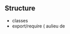 
## Structure
 - classes
 - export/require ( aulieu de <script> dans html )
 - generaliser  input(s)-process-output(s)

## Settings
- motors settings --> SettingsManager
- project settings ( --> choisir un path ? ) --> open project = open folder
- load Anim / load Sensor à ouvrir dans le bon dossier

## GUI
- cleaning ! (j'ai commencé à cleaner les motors dans MisGUI)
- name of "manager" functions, a revoir ?
- argument = objet ?  cmd({ eltID:xxx , func:xxxx , param:xxxx })
- Motors : button "position zero" + reglage de cette position (bouton ou number ?) 
- temperature : à verifier ( j'ai viré les alerts, qui s'affichaient constament )
- Sensors: bouton d'autocalibration
- Sensors: filtres :  click droit + settings ?
- Animation: pouvoir parametrer un "generateur" ? ( sinus,random, .... )
- tooltips
- ((( eviter tout appel direct ? ( GUI externe ? ) ???? )))


## Sensors
- One inputEnabled in place of xxxxEnabledInput ( or inputParam = {enabled:true
- isMapped + onMidi  en une seule passe ? ( pareil pour motorMappingManager ? )
- input right click ( ou <button> gear ) pour advanced settings
- animation input

## OSC-mobilizing 
- à unifier ( j'ai essayé d'éviter de toucher à l'osc existant )
- doc OSC

***
***
OLD WORK
**
## commentaires

- J'ai implémenté ce que j'ai pu. En gros, les capteurs, j'ai pas encore touché, car y'a trop de modifs qu'Alex doit faire. J'y toucherai du coup la semaine prochaine.

- pour le reste, le prob principal est que je n'arrive pas à mettre une vitesse zéro aux moteurs. misGui.speed(index,0) n'a pas l'air de marcher.. suis un peu perplexe.

## Panels

**CM9** DONE

**Midi** DONE. 

- did not implement that the main button is set to on automatically, when a port is set active. I did not find it logic -> à discuter

- les boutons ont l'air gros.. (Alex?)

- Est-ce qu'on enregistre le bouton global dans les settings? En contradiction ac les autres panels.. mais serait plus pratique.

**OSC** voir remarques

**Mobilizing** OK

**Robus** Didier
    DB: Je vais le désactiver. Inutile et perturbant tant que nous n'avons pas de modules Robus.

## Motors
**Front side** 

- id, on/OFF, rec: OK 

- index: DONE. To check if we want to start from zero or from one! ~line 367 Misgui

- temperature: looks OK 

- value enter moves gui but not motor (as we saw already): TODO

- check osc messages: à revoir. et voir remarques

**Back side** angle min-max, speed min-max, midi DONE -> tested all, with isadora, console and all settings are correctly saved and read. btn reverse and id input OK: tested with motors

- pas assez de place pour les IDs à deux chiffres -> dire A Alex.

**stopAll button AND midi button to stop motors** : not working yet

- devrait on pas plutôt appeler les boutons "stop all", "freeze"?

- j'ai exprès enlever le "cmdtog".. on peut remettre. J'ai trouvé plus logique de ne pas passer par le système à commande, comme c'est une "commande" pour le dxlManager et non pour les moteurs.. bref, on peut en discuter.
  DB: oui, c'est à revoir de façon plus génerale. Mais je dois verifier que tout marche.

**gear button**: To be done... Le bouton close a giclé à un moment donné. A retester..


## Animations

**animation buttons**

- loop button should be more visible (-> tell Alexandre)

- add animation, and all buttons OK

- remove default animation: DEJA PRESENT ds ancienne version. Faudrait-il pas l'enlever?
    DB: à cacher ("hyde"), le sensor par défaut doit être revu aussi.

- check OSC messages: OK


**stopAll button** : animation stops. TODO: put speed to zero for all motors

## Sensors

- trop de choses encore à changer dans la gui. Je pense qu'il vaut mieux attendre les modifs d'Alex. Lui écrit en fin de semaine.

## à changer:

- val min, val max, normal qu'ils soient à droite?

- le mot tolerance n'a plus la place nécessaire.. on l'enlève?

- CM9, manque la pin id

- Midi, manque le mode et l'index. Et le port est trop petit.

- motor mapping, manque l'index

- OSC, enlever le port.(pour l'instant)

- possible de rendre le nom du panel Sensors plus visible? C'était Filipe surtout qui voulait ce chgmt.

**stopAll button and etc...** TODO 


## Remarques

- Osc panel? Les messages osc sont toujours transmis, même si le bouton est à off. Veut-on vraiment implémenter ce bouton global on/off. Si oui, pourrait-on pas le mettre à ON par défaut.. car ça fait quand même bcp de choses à activer pour que misB fonctionne.

- OSC stop message appelle stopAll de dxlManager... -> pas ok, car disable les moteurs. Il faudrait avoir une méthode qui met les moteurs à la vitesse zéro, mais j'ai eu des soucis à faire cela... TODO.

- Peut-on vraiment pas changer le mode du moteur quand on est en train d'enregistrer une animation?
    DB: pas prévu et difficile ... ce serait vraiment utile ?

## A faire

- tooltips

- bouton vert CM9 devrait devenir orange si la carte est déconnectée

- bouton scan devrait réagir même si CM9 ou si CM9 est connectée.
    DB: réagir comment ?

- changer le fond du moteur + apparition pop-up quand température est critique.

- bug des moteurs au démarrage

- qd on delete un capteur, il est encore actif... (le bug qu'on a vu pdt le workshop mobilizing)
    DB: oui c'est grave et bizarre, à debugger.
